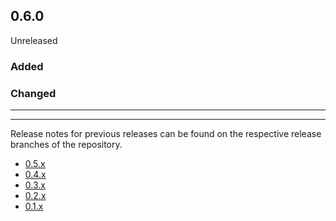 ## 0.6.0

Unreleased

### Added

### Changed

---
---

Release notes for previous releases can be found on the respective release 
branches of the repository.

<!-- ARCHIVE_START -->
* [0.5.x](https://github.com/credibil/tempo/blob/release-0.5.0/RELEASES.md)
* [0.4.x](https://github.com/credibil/tempo/blob/release-0.4.0/RELEASES.md)
* [0.3.x](https://github.com/credibil/tempo/blob/release-0.3.0/RELEASES.md)
* [0.2.x](https://github.com/credibil/tempo/blob/release-0.2.0/RELEASES.md)
* [0.1.x](https://github.com/credibil/core/blob/release-0.1.0/RELEASES.md)
